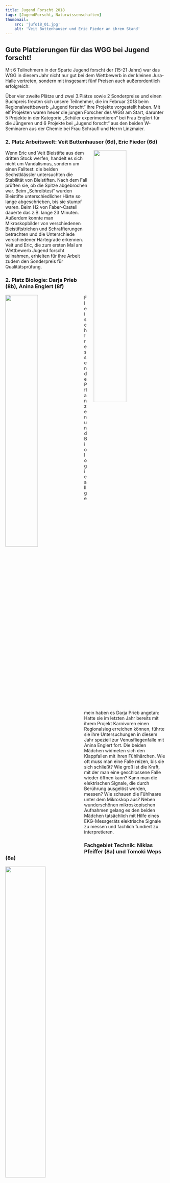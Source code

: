 ```yaml
---
title: Jugend Forscht 2018
tags: [JugendForscht, Naturwissenschaften]
thumbnail: 
    src: 'jufo18_01.jpg'
    alt: 'Veit Buttenhauser und Eric Fieder an ihrem Stand' 
---
```


## Gute Platzierungen für das WGG bei Jugend forscht!

Mit 6 Teilnehmern in der Sparte Jugend forscht der (15-21 Jahre) war das WGG in diesem Jahr nicht nur gut bei dem Wettbewerb in der kleinen Jura-Halle vertreten, sondern mit insgesamt fünf Preisen auch außerordentlich erfolgreich:

Über vier zweite Plätze und zwei 3.Plätze sowie 2 Sonderpreise und einen Buchpreis freuten sich unsere Teilnehmer, die im Februar 2018 beim Regionalwettbewerb „Jugend forscht“ ihre Projekte vorgestellt haben. Mit elf Projekten waren heuer die jungen Forscher des WGG am Start, darunter 5 Projekte in der Kategorie „Schüler experimentieren“ bei Frau Englert für die Jüngeren und 6 Projekte bei „Jugend forscht“ aus den beiden W-Seminaren aus der Chemie bei Frau Schraufl und Herrn Linzmaier. 

### 2. Platz Arbeitswelt: Veit Buttenhauser (6d), Eric Fieder (6d)

<img src = "/images/jufo18_01.jpg" style ="float:right;width: 45%; margin-left:20px">
Wenn Eric und Veit Bleistifte aus dem dritten Stock werfen, handelt es sich nicht um Vandalismus, sondern um einen Falltest: die beiden Sechstklässler untersuchten die Stabilität von Bleistiften. Nach dem Fall prüften sie, ob die Spitze abgebrochen war. Beim „Schreibtest“ wurden Bleistifte unterschiedlicher Härte so lange abgeschrieben, bis sie stumpf waren. Beim H2 von Faber-Castell dauerte das z.B. lange 23 Minuten. Außerdem konnte man Mikroskopbilder von verschiedenen Bleistiftstrichen und Schraffierungen betrachten und die Unterschiede verschiedener Härtegrade erkennen. Veit und Eric, die zum ersten Mal am Wettbewerb Jugend forscht teilnahmen, erhielten für ihre Arbeit zudem den Sonderpreis für Qualitätsprüfung.

### 2. Platz Biologie: Darja Prieb (8b), Anina Englert (8f)
<img src = "/images/jufo18_02.jpg" style ="float:left;width: 45%; margin-right:20px">

Fleischfressende Pflanzen und Biologie allgemein haben es Darja Prieb angetan: Hatte sie im letzten Jahr bereits mit ihrem Projekt Karnivoren einen Regionalsieg erreichen können, führte sie ihre Untersuchungen in diesem Jahr speziell zur Venusfliegenfalle mit Anina Englert fort. Die beiden Mädchen widmeten sich den Klappfallen mit ihren Fühlhärchen. Wie oft muss man eine Falle reizen, bis sie sich schließt? Wie groß ist die Kraft, mit der man eine geschlossene Falle wieder öffnen kann? Kann man die elektrischen Signale, die durch Berührung ausgelöst werden, messen? Wie schauen die Fühlhaare unter dem Mikroskop aus? Neben wunderschönen mikroskopischen Aufnahmen gelang es den beiden Mädchen tatsächlich mit Hilfe eines EKG-Messgeräts elektrische Signale zu messen und fachlich fundiert zu interpretieren.

### Fachgebiet Technik: Niklas Pfeiffer (8a) und Tomoki Weps (8a)
<img src = "/images/jufo18_03.jpg" style = "width:50%">

Niklas und Tomoki (beide oben links im Bild) träumten zu Beginn ihres Projektes von einer Seifenkiste, die sowohl an Land als auch im Wasser fahren kann. Ein großes Vorhaben, das die beiden tatsächlich erfolgreich umsetzten. Am Wettbewerb war also die „Amphibienseifenkiste“ zu bewundern, die solarbetrieben sowohl an Land durch einen Kettenantrieb und mit Hilfe eines Bootsmotors im Wasser fahren kann. 
### Buchpreis Biologie: Franziska Uratnik (8c), Katharina Schmeißer (8d)

<img src = "/images/jufo18_04.jpg" style = "width:50%">
Wieder mit dabei waren Katharina Schmeißer und Franziska Uratnik. In ihrem Projekt „Karnivoren im Urlaub“ untersuchten die beiden Mädchen, wie Venusfliegenfallen mit unterschiedlichen Bedingungen wie Temperatur und Lichtfarben

### Fachgebiet Biologie: Josef Bösl, Jakob Osterloh, Martin Wendt (alle 7d)

<img src = "/images/jufo18_05.jpg" style ="float:right;width: 30%; margin-left:20px">

Wieder waren Pflanzen das Forschungsobjekt der drei Siebtklässler. Während ihres Projekts „Was trinkt die Pflanze“ gossen die Jungen Feldsalat und Blühpflanzen mit verschiedenen Flüssigkeiten wie Bier, Apfelsaft und Essig. Auch Wasserpflanzen mussten in den verschiedenen Flüssigkeiten um das „Überleben kämpfen“. Diese Untersuchung wurde allerdings abgebrochen, als sich Schimmel bildete. Eins können die drei Jungen sicher sagen: Essig bekommt den Pflanzen nicht!

### Biologie
<img src = "/images/jufo18_naubert.jpg">

<b>David Naubert</b> gewann in Biologie einen <b>2. Preis</b> mit seinem Projekt Permakultur „Tanz mit der Natur“, bei dem er verschiedene Erden mischte und deren Auswirkung auf Ertrag und Qualität der darin angebauten Pflanzen untersuchte.

<img src = "/images/jufo18_graf.jpg">

Lena Graf</b> erhielt einen <b>3. Preis</b> im Fachbereich Biologie mit ihrem Zuckerexperiment. Ihre Untersuchungen an insgesamt 14 Personen, die sie für ihr Experiment gewinnen konnte, zeigten die messbar positiven Auswirkung von dreiwöchigem, stark reduzierten Zuckerkonsum auf Gewicht und sportliche Leistungen der Versuchspersonen.

### Chemie
<img src = "/images/jufo18_hartmann.jpg">

<b>Tom Hartmann</b> erhielt einen <b>2. Preis</b> für seine professionellen Analysen verschiedener Honigsorten, die anhand definierter Kriterien wie z.B. Leitfähigkeit, pH-Wert und Brechungsindex, dass Imkerware deutlich höhere Qualität hat als Honig aus dem Diskounthandel.

<img src = "/images/jufo18_ledwig.jpg">
<b>Max-Ferdinand</b> Ledwig erhielt ebenfalls einen <b>2. Preis</b> in Chemie und dazu einen Sonderpreis „Nachwachsende Rohstoffe“ für seine Arbeiten mit dem Mädesüß (Filipendula ulmaria), einer Pflanze, die häufig an schattigen, feuchten Standorten wächst und große Mengen an Salicylsäure enthält, einem Bestandteil von Aspirin.

Zwar nicht mit einem Preis bedacht aber dennoch engagiert beim Wettbewerb dabei zwei weitere Teilnehmer: 

Alexander Brandl</b> bestimmte den Vitamin C - Gehalt verschiedener Orangensäfte und dessen Veränderung unter verschiedenen Lagerungsbedingungen durch iodometrische Titration.

<img src = "/images/jufo18_brandl.jpg">

<b>Sandra Reichert</b> wies Koffein und Taurin in Erfrischungsgetränken nach, qualitativ mittels Dünnschichtchromatographie und quantitativ nach der Methode von Hamann.

<img src = "/images/jufo18_reichert.jpg">

